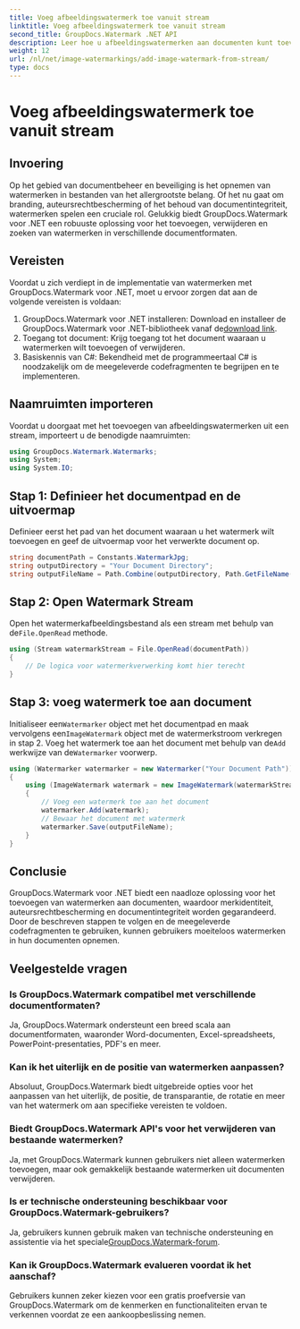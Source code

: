 ```yaml
---
title: Voeg afbeeldingswatermerk toe vanuit stream
linktitle: Voeg afbeeldingswatermerk toe vanuit stream
second_title: GroupDocs.Watermark .NET API
description: Leer hoe u afbeeldingswatermerken aan documenten kunt toevoegen met GroupDocs.Watermark voor .NET. Volg onze stapsgewijze handleiding voor naadloze watermerkintegratie.
weight: 12
url: /nl/net/image-watermarkings/add-image-watermark-from-stream/
type: docs
---
```

# Voeg afbeeldingswatermerk toe vanuit stream

## Invoering
Op het gebied van documentbeheer en beveiliging is het opnemen van watermerken in bestanden van het allergrootste belang. Of het nu gaat om branding, auteursrechtbescherming of het behoud van documentintegriteit, watermerken spelen een cruciale rol. Gelukkig biedt GroupDocs.Watermark voor .NET een robuuste oplossing voor het toevoegen, verwijderen en zoeken van watermerken in verschillende documentformaten.
## Vereisten
Voordat u zich verdiept in de implementatie van watermerken met GroupDocs.Watermark voor .NET, moet u ervoor zorgen dat aan de volgende vereisten is voldaan:
1.  GroupDocs.Watermark voor .NET installeren: Download en installeer de GroupDocs.Watermark voor .NET-bibliotheek vanaf de[download link](https://releases.groupdocs.com/Watermark/net/).
2. Toegang tot document: Krijg toegang tot het document waaraan u watermerken wilt toevoegen of verwijderen.
3. Basiskennis van C#: Bekendheid met de programmeertaal C# is noodzakelijk om de meegeleverde codefragmenten te begrijpen en te implementeren.

## Naamruimten importeren
Voordat u doorgaat met het toevoegen van afbeeldingswatermerken uit een stream, importeert u de benodigde naamruimten:
```csharp
using GroupDocs.Watermark.Watermarks;
using System;
using System.IO;
```

## Stap 1: Definieer het documentpad en de uitvoermap
Definieer eerst het pad van het document waaraan u het watermerk wilt toevoegen en geef de uitvoermap voor het verwerkte document op.
```csharp
string documentPath = Constants.WatermarkJpg;
string outputDirectory = "Your Document Directory";
string outputFileName = Path.Combine(outputDirectory, Path.GetFileName(documentPath));
```
## Stap 2: Open Watermark Stream
 Open het watermerkafbeeldingsbestand als een stream met behulp van de`File.OpenRead` methode.
```csharp
using (Stream watermarkStream = File.OpenRead(documentPath))
{
    // De logica voor watermerkverwerking komt hier terecht
}
```
## Stap 3: voeg watermerk toe aan document
 Initialiseer een`Watermarker` object met het documentpad en maak vervolgens een`ImageWatermark` object met de watermerkstroom verkregen in stap 2. Voeg het watermerk toe aan het document met behulp van de`Add` werkwijze van de`Watermarker` voorwerp.
```csharp
using (Watermarker watermarker = new Watermarker("Your Document Path"))
{
    using (ImageWatermark watermark = new ImageWatermark(watermarkStream))
    {
        // Voeg een watermerk toe aan het document
        watermarker.Add(watermark);
        // Bewaar het document met watermerk
        watermarker.Save(outputFileName);
    }
}
```

## Conclusie
GroupDocs.Watermark voor .NET biedt een naadloze oplossing voor het toevoegen van watermerken aan documenten, waardoor merkidentiteit, auteursrechtbescherming en documentintegriteit worden gegarandeerd. Door de beschreven stappen te volgen en de meegeleverde codefragmenten te gebruiken, kunnen gebruikers moeiteloos watermerken in hun documenten opnemen.
## Veelgestelde vragen
### Is GroupDocs.Watermark compatibel met verschillende documentformaten?
Ja, GroupDocs.Watermark ondersteunt een breed scala aan documentformaten, waaronder Word-documenten, Excel-spreadsheets, PowerPoint-presentaties, PDF's en meer.
### Kan ik het uiterlijk en de positie van watermerken aanpassen?
Absoluut, GroupDocs.Watermark biedt uitgebreide opties voor het aanpassen van het uiterlijk, de positie, de transparantie, de rotatie en meer van het watermerk om aan specifieke vereisten te voldoen.
### Biedt GroupDocs.Watermark API's voor het verwijderen van bestaande watermerken?
Ja, met GroupDocs.Watermark kunnen gebruikers niet alleen watermerken toevoegen, maar ook gemakkelijk bestaande watermerken uit documenten verwijderen.
### Is er technische ondersteuning beschikbaar voor GroupDocs.Watermark-gebruikers?
 Ja, gebruikers kunnen gebruik maken van technische ondersteuning en assistentie via het speciale[GroupDocs.Watermark-forum](https://forum.groupdocs.com/c/watermark/19).
### Kan ik GroupDocs.Watermark evalueren voordat ik het aanschaf?
Gebruikers kunnen zeker kiezen voor een gratis proefversie van GroupDocs.Watermark om de kenmerken en functionaliteiten ervan te verkennen voordat ze een aankoopbeslissing nemen.